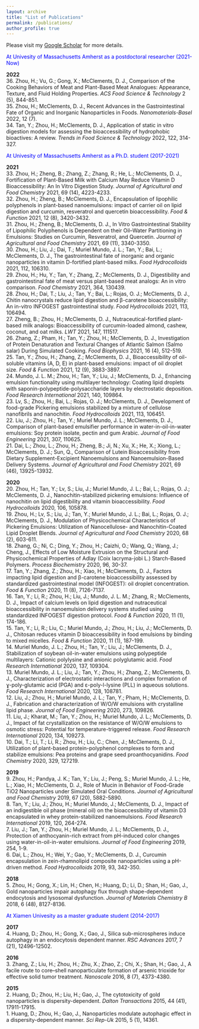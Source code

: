 ```yaml
---
layout: archive
title: "List of Publications"
permalink: /publications/
author_profile: true
---
```


Please visit my [Google Scholar](https://scholar.google.com/citations?user=M7oW9kIAAAAJ&hl=en&oi=ao) for more details.

<span style="color:blue">At Univesity of Massachusetts Amherst as a postdoctoral researcher (2021-Now)</span>

**2022**
<br/> 36. Zhou, H.; Vu, G.; Gong, X.; McClements, D. J., Comparison of the Cooking Behaviors of Meat and Plant-Based Meat Analogues: Appearance, Texture, and Fluid Holding Properties. _ACS Food Science & Technology_ 2 (5), 844-851.
<br/> 35. Zhou, H.; McClements, D. J., Recent Advances in the Gastrointestinal Fate of Organic and Inorganic Nanoparticles in Foods. _Nanomaterials-Basel_ 2022, 12 (7).
<br/> 34. Tan, Y.; Zhou, H.; McClements, D. J., Application of static in vitro digestion models for assessing the bioaccessibility of hydrophobic bioactives: A review. _Trends in Food Science & Technology_ 2022, 122, 314-327.

<span style="color:blue">At Univesity of Massachusetts Amherst as a Ph.D. student (2017-2021)</span>

**2021**
<br/> 33. Zhou, H.; Zheng, B.; Zhang, Z.; Zhang, R.; He, L.; McClements, D. J., Fortification of Plant-Based Milk with Calcium May Reduce Vitamin D Bioaccessibility: An In Vitro Digestion Study. _Journal of Agricultural and Food Chemistry_ 2021, 69 (14), 4223-4233.
<br/> 32. Zhou, H.; Zheng, B.; McClements, D. J., Encapsulation of lipophilic polyphenols in plant-based nanoemulsions: impact of carrier oil on lipid digestion and curcumin, resveratrol and quercetin bioaccessibility. _Food & Function_ 2021, 12 (8), 3420-3432.
<br/> 31. Zhou, H.; Zheng, B.; McClements, D. J., In Vitro Gastrointestinal Stability of Lipophilic Polyphenols is Dependent on their Oil–Water Partitioning in Emulsions: Studies on Curcumin, Resveratrol, and Quercetin. _Journal of Agricultural and Food Chemistry_ 2021, 69 (11), 3340-3350.
<br/> 30. Zhou, H.; Liu, J.; Dai, T.; Muriel Mundo, J. L.; Tan, Y.; Bai, L.; McClements, D. J., The gastrointestinal fate of inorganic and organic nanoparticles in vitamin D-fortified plant-based milks. _Food Hydrocolloids_ 2021, 112, 106310.
<br/> 29. Zhou, H.; Hu, Y.; Tan, Y.; Zhang, Z.; McClements, D. J., Digestibility and gastrointestinal fate of meat versus plant-based meat analogs: An in vitro comparison. _Food Chemistry_ 2021, 364, 130439.
<br/> 28. Zhou, H.; Dai, T.; Liu, J.; Tan, Y.; Bai, L.; Rojas, O. J.; McClements, D. J., Chitin nanocrystals reduce lipid digestion and β-carotene bioaccessibility: An in-vitro INFOGEST gastrointestinal study. _Food Hydrocolloids_ 2021, 113, 106494.
<br/> 27. Zheng, B.; Zhou, H.; McClements, D. J., Nutraceutical-fortified plant-based milk analogs: Bioaccessibility of curcumin-loaded almond, cashew, coconut, and oat milks. _LWT_ 2021, 147, 111517.
<br/> 26. Zhang, Z.; Pham, H.; Tan, Y.; Zhou, H.; McClements, D. J., Investigation of Protein Denaturation and Textural Changes of Atlantic Salmon (Salmo salar) During Simulated Cooking. _Food Biophysics_ 2021, 16 (4), 512-519.
<br/> 25. Tan, Y.; Zhou, H.; Zhang, Z.; McClements, D. J., Bioaccessibility of oil-soluble vitamins (A, D, E) in plant-based emulsions: impact of oil droplet size. _Food & Function_ 2021, 12 (9), 3883-3897.
<br/> 24. Mundo, J. L. M.; Zhou, H.; Tan, Y.; Liu, J.; McClements, D. J., Enhancing emulsion functionality using multilayer technology: Coating lipid droplets with saponin-polypeptide-polysaccharide layers by electrostatic deposition. _Food Research International_ 2021, 140, 109864.
<br/> 23. Lv, S.; Zhou, H.; Bai, L.; Rojas, O. J.; McClements, D. J., Development of food-grade Pickering emulsions stabilized by a mixture of cellulose nanofibrils and nanochitin. _Food Hydrocolloids_ 2021, 113, 106451.
<br/> 22. Liu, J.; Zhou, H.; Tan, Y.; Muriel Mundo, J. L.; McClements, D. J., Comparison of plant-based emulsifier performance in water-in-oil-in-water emulsions: Soy protein isolate, pectin and gum Arabic. _Journal of Food Engineering_ 2021, 307, 110625.
<br/> 21. Dai, L.; Zhou, L.; Zhou, H.; Zheng, B.; Ji, N.; Xu, X.; He, X.; Xiong, L.; McClements, D. J.; Sun, Q., Comparison of Lutein Bioaccessibility from Dietary Supplement-Excipient Nanoemulsions and Nanoemulsion-Based Delivery Systems. _Journal of Agricultural and Food Chemistry_ 2021, 69 (46), 13925-13932.

**2020**
<br/> 20. Zhou, H.; Tan, Y.; Lv, S.; Liu, J.; Muriel Mundo, J. L.; Bai, L.; Rojas, O. J.; McClements, D. J., Nanochitin-stabilized pickering emulsions: Influence of nanochitin on lipid digestibility and vitamin bioaccessibility. _Food Hydrocolloids_ 2020, 106, 105878.
<br/> 19. Zhou, H.; Lv, S.; Liu, J.; Tan, Y.; Muriel Mundo, J. L.; Bai, L.; Rojas, O. J.; McClements, D. J., Modulation of Physicochemical Characteristics of Pickering Emulsions: Utilization of Nanocellulose- and Nanochitin-Coated Lipid Droplet Blends. _Journal of Agricultural and Food Chemistry_ 2020, 68 (2), 603-611.
<br/> 18. Zhang, G.; Ni, C.; Ding, Y.; Zhou, H.; Caizhi, O.; Wang, Q.; Wang, J.; Cheng, J., Effects of Low Moisture Extrusion on the Structural and Physicochemical Properties of Adlay (Coix lacryma-jobi L.) Starch-Based Polymers. _Process Biochemistry_ 2020, 96, 30-37.
<br/> 17. Tan, Y.; Zhang, Z.; Zhou, H.; Xiao, H.; McClements, D. J., Factors impacting lipid digestion and β-carotene bioaccessibility assessed by standardized gastrointestinal model (INFOGEST): oil droplet concentration. _Food & Function_ 2020, 11 (8), 7126-7137.
<br/> 16. Tan, Y.; Li, R.; Zhou, H.; Liu, J.; Mundo, J. L. M.; Zhang, R.; McClements, D. J., Impact of calcium levels on lipid digestion and nutraceutical bioaccessibility in nanoemulsion delivery systems studied using standardized INFOGEST digestion protocol. _Food & Function_ 2020, 11 (1), 174-186.
<br/> 15. Tan, Y.; Li, R.; Liu, C.; Muriel Mundo, J.; Zhou, H.; Liu, J.; McClements, D. J., Chitosan reduces vitamin D bioaccessibility in food emulsions by binding to mixed micelles. _Food & Function_ 2020, 11 (1), 187-199.
<br/> 14. Muriel Mundo, J. L.; Zhou, H.; Tan, Y.; Liu, J.; McClements, D. J., Stabilization of soybean oil-in-water emulsions using polypeptide multilayers: Cationic polylysine and anionic polyglutamic acid. _Food Research International_ 2020, 137, 109304.
<br/> 13. Muriel Mundo, J. L.; Liu, J.; Tan, Y.; Zhou, H.; Zhang, Z.; McClements, D. J., Characterization of electrostatic interactions and complex formation of ɣ-poly-glutamic acid (PGA) and ɛ-poly-l-lysine (PLL) in aqueous solutions. _Food Research International_ 2020, 128, 108781.
<br/> 12. Liu, J.; Zhou, H.; Muriel Mundo, J. L.; Tan, Y.; Pham, H.; McClements, D. J., Fabrication and characterization of W/O/W emulsions with crystalline lipid phase. _Journal of Food Engineering_ 2020, 273, 109826.
<br/> 11. Liu, J.; Kharat, M.; Tan, Y.; Zhou, H.; Muriel Mundo, J. L.; McClements, D. J., Impact of fat crystallization on the resistance of W/O/W emulsions to osmotic stress: Potential for temperature-triggered release. _Food Research International_ 2020, 134, 109273.
<br/> 10. Dai, T.; Li, T.; Li, R.; Zhou, H.; Liu, C.; Chen, J.; McClements, D. J., Utilization of plant-based protein-polyphenol complexes to form and stabilize emulsions: Pea proteins and grape seed proanthocyanidins. _Food Chemistry_ 2020, 329, 127219.

**2019**
<br/> 9. Zhou, H.; Pandya, J. K.; Tan, Y.; Liu, J.; Peng, S.; Muriel Mundo, J. L.; He, L.; Xiao, H.; McClements, D. J., Role of Mucin in Behavior of Food-Grade TiO2 Nanoparticles under Simulated Oral Conditions. _Journal of Agricultural and Food Chemistry_ 2019, 67 (20), 5882-5890.
<br/> 8. Tan, Y.; Liu, J.; Zhou, H.; Muriel Mundo, J.; McClements, D. J., Impact of an indigestible oil phase (mineral oil) on the bioaccessibility of vitamin D3 encapsulated in whey protein-stabilized nanoemulsions. _Food Research International_ 2019, 120, 264-274.
<br/> 7. Liu, J.; Tan, Y.; Zhou, H.; Muriel Mundo, J. L.; McClements, D. J., Protection of anthocyanin-rich extract from pH-induced color changes using water-in-oil-in-water emulsions. _Journal of Food Engineering_ 2019, 254, 1-9.
<br/> 6. Dai, L.; Zhou, H.; Wei, Y.; Gao, Y.; McClements, D. J., Curcumin encapsulation in zein-rhamnolipid composite nanoparticles using a pH-driven method. _Food Hydrocolloids_ 2019, 93, 342-350.

**2018**
<br/> 5. Zhou, H.; Gong, X.; Lin, H.; Chen, H.; Huang, D.; Li, D.; Shan, H.; Gao, J., Gold nanoparticles impair autophagy flux through shape-dependent endocytosis and lysosomal dysfunction. _Journal of Materials Chemistry B_ 2018, 6 (48), 8127-8136.

<span style="color:blue">At Xiamen Univesity as a master graduate student (2014-2017)</span>

**2017**
<br/> 4. Huang, D.; Zhou, H.; Gong, X.; Gao, J., Silica sub-microspheres induce autophagy in an endocytosis dependent manner. _RSC Advances_ 2017, 7 (21), 12496-12502.

**2016**
<br/> 3. Zhang, Z.; Liu, H.; Zhou, H.; Zhu, X.; Zhao, Z.; Chi, X.; Shan, H.; Gao, J., A facile route to core–shell nanoparticulate formation of arsenic trioxide for effective solid tumor treatment. _Nanoscale_ 2016, 8 (7), 4373-4380.

**2015**
<br/> 2. Huang, D.; Zhou, H.; Liu, H.; Gao, J., The cytotoxicity of gold nanoparticles is dispersity-dependent. _Dalton Transactions_ 2015, 44 (41), 17911-17915.
<br/> 1. Huang, D.; Zhou, H.; Gao, J., Nanoparticles modulate autophagic effect in a dispersity-dependent manner. _Sci Rep-Uk_ 2015, 5 (1), 14361.


